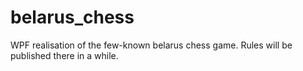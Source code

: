 # belarus_chess
WPF realisation of the few-known belarus chess game. Rules will be published there in a while.
